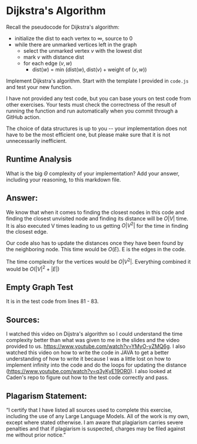 # Dijkstra's Algorithm

Recall the pseudocode for Dijkstra's algorithm:
- initialize the dist to each vertex to $\infty$, source to 0
- while there are unmarked vertices left in the graph
    - select the unmarked vertex $v$ with the lowest dist
    - mark $v$ with distance dist
    - for each edge $(v,w)$
        - dist($w$) = min $\left(\textrm{dist}(w), \textrm{dist}(v) + \textrm{weight of }(v, w)\right)$

Implement Dijkstra's algorithm. Start with the template I provided in `code.js`
and test your new function.

I have not provided any test code, but you can base yours on test code from
other exercises. Your tests must check the correctness of the result of running
the function and run automatically when you commit through a GitHub action.

The choice of data structures is up to you -- your implementation does not have
to be the most efficient one, but please make sure that it is not unnecessarily
inefficient.

## Runtime Analysis

What is the big $\Theta$ complexity of your implementation? Add your
answer, including your reasoning, to this markdown file.

## Answer:

We know that when it comes to finding the closest nodes in this code and finding the closest unvisited node and finding its distance will be $O|V|$ time. It is also executed V times leading to us getting $O|V^2|$ for the time in finding the closest edge. 

Our code also has to update the distances once they have been found by the neighboring node. This time would be $O(E)$. E is the edges in the code. 

The time complexity for the vertices would be $O|V^2|$. Everything combined it would be $O(|V| ^2+|E|)$

## Empty Graph Test

It is in the test code from lines 81 - 83. 


## Sources:
I watched this video on Dijstra's algorithm so I could understand the time complexity better than what was given to me in the slides and the video provided to us. https://www.youtube.com/watch?v=YMyO-yZMQ6g. I also watched this video on how to write the code in JAVA to get a better understanding of how to write it because I was a little lost on how to implement infinity into the code and do the loops for updating the distance (https://www.youtube.com/watch?v=q3yKyE19OR0). I also looked at Caden's repo to figure out how to the test code correctly and pass. 

## Plagarism Statement: 
“I certify that I have listed all sources used to complete this exercise, including the use of any Large Language Models. All of the work is my own, except where stated otherwise. I am aware that plagiarism carries severe penalties and that if plagiarism is suspected, charges may be filed against me without prior notice.”
